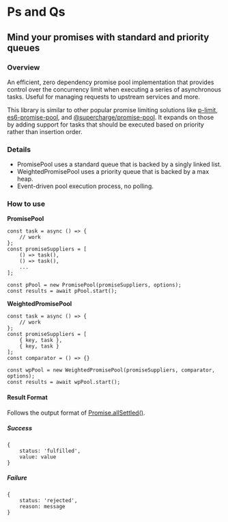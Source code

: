 # Ps and Qs
## Mind your promises with standard and priority queues

### Overview
An efficient, zero dependency promise pool implementation that provides control over the concurrency limit when executing a series of 
asynchronous tasks. Useful for managing requests to upstream services and more.

This library is similar to other popular promise limiting solutions like [p-limit](https://www.npmjs.com/package/p-limit), [es6-promise-pool](https://www.npmjs.com/package/es6-promise-pool), 
and [@supercharge/promise-pool](https://www.npmjs.com/package/@supercharge/promise-pool). It expands on those by adding support for tasks that should be executed based on priority rather 
than insertion order.

### Details
- PromisePool uses a standard queue that is backed by a singly linked list.
- WeightedPromisePool uses a priority queue that is backed by a max heap.
- Event-driven pool execution process, no polling.

### How to use
**PromisePool**
```
const task = async () => {
    // work
};
const promiseSuppliers = [
    () => task(),
    () => task(),
    ...
];

const pPool = new PromisePool(promiseSuppliers, options);
const results = await pPool.start();
```

**WeightedPromisePool**
```
const task = async () => {
    // work
};
const promiseSuppliers = [
    { key, task },
    { key, task }
];
const comparator = () => {}

const wpPool = new WeightedPromisePool(promiseSuppliers, comparator, options);
const results = await wpPool.start();
```

#### Result Format
Follows the output format of [Promise.allSettled()](https://developer.mozilla.org/en-US/docs/Web/JavaScript/Reference/Global_Objects/Promise/allSettled).

##### Success
```
{
    status: 'fulfilled',
    value: value
}
```

##### Failure
```
{
    status: 'rejected',
    reason: message
}
```
